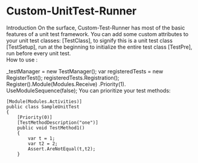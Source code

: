 # Custom-UnitTest-Runner
Introduction
On the surface, Custom-Test-Runner has most of the basic features of a unit test framework. You can add some custom attributes to your unit test classes: [TestClass], to signify this is a unit test class [TestSetup], run at the beginning to initialize the entire test class [TestPre], run before every unit test.  
How to use :

_testManager = new TestManager();
 var registeredTests = new RegisterTest();
 registeredTests.Registration();
Register<ReceiveCodedUITest>().Module(Modules.Receive)
                .Priority(1).
                UseModuleSequence(false);
You can prioritize your test methods:

    [Module(Modules.Activities)]
    public class SampleUnitTest
    {
        [Priority(0)]
        [TestMethodDescription("one")]
        public void TestMethod1()
        {
            var t = 1;
            var t2 = 2;
            Assert.AreNotEqual(t,t2);
        }

